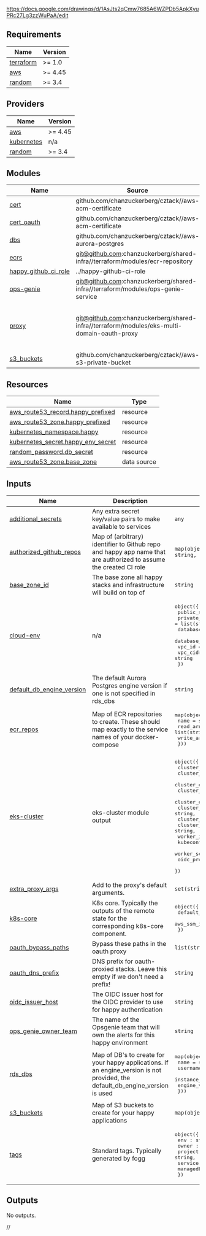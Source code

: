 https://docs.google.com/drawings/d/1AsJts2qCmw7685A6WZPDb5ApkXyuPRc27Lg3zzWuPaA/edit

<!-- START -->
## Requirements

| Name | Version |
|------|---------|
| <a name="requirement_terraform"></a> [terraform](#requirement\_terraform) | >= 1.0 |
| <a name="requirement_aws"></a> [aws](#requirement\_aws) | >= 4.45 |
| <a name="requirement_random"></a> [random](#requirement\_random) | >= 3.4 |

## Providers

| Name | Version |
|------|---------|
| <a name="provider_aws"></a> [aws](#provider\_aws) | >= 4.45 |
| <a name="provider_kubernetes"></a> [kubernetes](#provider\_kubernetes) | n/a |
| <a name="provider_random"></a> [random](#provider\_random) | >= 3.4 |

## Modules

| Name | Source | Version |
|------|--------|---------|
| <a name="module_cert"></a> [cert](#module\_cert) | github.com/chanzuckerberg/cztack//aws-acm-certificate | v0.43.1 |
| <a name="module_cert_oauth"></a> [cert\_oauth](#module\_cert\_oauth) | github.com/chanzuckerberg/cztack//aws-acm-certificate | v0.43.1 |
| <a name="module_dbs"></a> [dbs](#module\_dbs) | github.com/chanzuckerberg/cztack//aws-aurora-postgres | v0.49.0 |
| <a name="module_ecrs"></a> [ecrs](#module\_ecrs) | git@github.com:chanzuckerberg/shared-infra//terraform/modules/ecr-repository | main |
| <a name="module_happy_github_ci_role"></a> [happy\_github\_ci\_role](#module\_happy\_github\_ci\_role) | ../happy-github-ci-role | n/a |
| <a name="module_ops-genie"></a> [ops-genie](#module\_ops-genie) | git@github.com:chanzuckerberg/shared-infra//terraform/modules/ops-genie-service | main |
| <a name="module_proxy"></a> [proxy](#module\_proxy) | git@github.com:chanzuckerberg/shared-infra//terraform/modules/eks-multi-domain-oauth-proxy | eks-multi-domain-oauth-proxy-v1.3.0 |
| <a name="module_s3_buckets"></a> [s3\_buckets](#module\_s3\_buckets) | github.com/chanzuckerberg/cztack//aws-s3-private-bucket | v0.43.1 |

## Resources

| Name | Type |
|------|------|
| [aws_route53_record.happy_prefixed](https://registry.terraform.io/providers/hashicorp/aws/latest/docs/resources/route53_record) | resource |
| [aws_route53_zone.happy_prefixed](https://registry.terraform.io/providers/hashicorp/aws/latest/docs/resources/route53_zone) | resource |
| [kubernetes_namespace.happy](https://registry.terraform.io/providers/hashicorp/kubernetes/latest/docs/resources/namespace) | resource |
| [kubernetes_secret.happy_env_secret](https://registry.terraform.io/providers/hashicorp/kubernetes/latest/docs/resources/secret) | resource |
| [random_password.db_secret](https://registry.terraform.io/providers/hashicorp/random/latest/docs/resources/password) | resource |
| [aws_route53_zone.base_zone](https://registry.terraform.io/providers/hashicorp/aws/latest/docs/data-sources/route53_zone) | data source |

## Inputs

| Name | Description | Type | Default | Required |
|------|-------------|------|---------|:--------:|
| <a name="input_additional_secrets"></a> [additional\_secrets](#input\_additional\_secrets) | Any extra secret key/value pairs to make available to services | `any` | `{}` | no |
| <a name="input_authorized_github_repos"></a> [authorized\_github\_repos](#input\_authorized\_github\_repos) | Map of (arbitrary) identifier to Github repo and happy app name that are authorized to assume the created CI role | `map(object({ repo_name : string, app_name : string }))` | `{}` | no |
| <a name="input_base_zone_id"></a> [base\_zone\_id](#input\_base\_zone\_id) | The base zone all happy stacks and infrastructure will build on top of | `string` | n/a | yes |
| <a name="input_cloud-env"></a> [cloud-env](#input\_cloud-env) | n/a | <pre>object({<br>    public_subnets        = list(string)<br>    private_subnets       = list(string)<br>    database_subnets      = list(string)<br>    database_subnet_group = string<br>    vpc_id                = string<br>    vpc_cidr_block        = string<br>  })</pre> | n/a | yes |
| <a name="input_default_db_engine_version"></a> [default\_db\_engine\_version](#input\_default\_db\_engine\_version) | The default Aurora Postgres engine version if one is not specified in rds\_dbs | `string` | `"14.3"` | no |
| <a name="input_ecr_repos"></a> [ecr\_repos](#input\_ecr\_repos) | Map of ECR repositories to create. These should map exactly to the service names of your docker-compose | <pre>map(object({<br>    name       = string,<br>    read_arns  = list(string),<br>    write_arns = list(string),<br>  }))</pre> | `{}` | no |
| <a name="input_eks-cluster"></a> [eks-cluster](#input\_eks-cluster) | eks-cluster module output | <pre>object({<br>    cluster_id : string,<br>    cluster_arn : string,<br>    cluster_endpoint : string,<br>    cluster_ca : string,<br>    cluster_oidc_issuer_url : string,<br>    cluster_security_group : string,<br>    cluster_iam_role_name : string,<br>    cluster_version : string,<br>    worker_iam_role_name : string,<br>    kubeconfig : string,<br>    worker_security_group : string,<br>    oidc_provider_arn : string,<br>  })</pre> | n/a | yes |
| <a name="input_extra_proxy_args"></a> [extra\_proxy\_args](#input\_extra\_proxy\_args) | Add to the proxy's default arguments. | `set(string)` | `[]` | no |
| <a name="input_k8s-core"></a> [k8s-core](#input\_k8s-core) | K8s core. Typically the outputs of the remote state for the corresponding k8s-core component. | <pre>object({<br>    default_namespace : string,<br>    aws_ssm_iam_role_name : string,<br>  })</pre> | n/a | yes |
| <a name="input_oauth_bypass_paths"></a> [oauth\_bypass\_paths](#input\_oauth\_bypass\_paths) | Bypass these paths in the oauth proxy | `list(string)` | `[]` | no |
| <a name="input_oauth_dns_prefix"></a> [oauth\_dns\_prefix](#input\_oauth\_dns\_prefix) | DNS prefix for oauth-proxied stacks. Leave this empty if we don't need a prefix! | `string` | `""` | no |
| <a name="input_oidc_issuer_host"></a> [oidc\_issuer\_host](#input\_oidc\_issuer\_host) | The OIDC issuer host for the OIDC provider to use for happy authentication | `string` | `"czi-prod.okta.com"` | no |
| <a name="input_ops_genie_owner_team"></a> [ops\_genie\_owner\_team](#input\_ops\_genie\_owner\_team) | The name of the Opsgenie team that will own the alerts for this happy environment | `string` | `"Core Infra Eng"` | no |
| <a name="input_rds_dbs"></a> [rds\_dbs](#input\_rds\_dbs) | Map of DB's to create for your happy applications. If an engine\_version is not provided, the default\_db\_engine\_version is used | <pre>map(object({<br>    name           = string,<br>    username       = string,<br>    instance_class = string,<br>    engine_version = string,<br>  }))</pre> | `{}` | no |
| <a name="input_s3_buckets"></a> [s3\_buckets](#input\_s3\_buckets) | Map of S3 buckets to create for your happy applications | `map(object({ name = string }))` | `{}` | no |
| <a name="input_tags"></a> [tags](#input\_tags) | Standard tags. Typically generated by fogg | <pre>object({<br>    env : string,<br>    owner : string,<br>    project : string,<br>    service : string,<br>    managedBy : string,<br>  })</pre> | n/a | yes |

## Outputs

No outputs.
<!-- END -->
//
